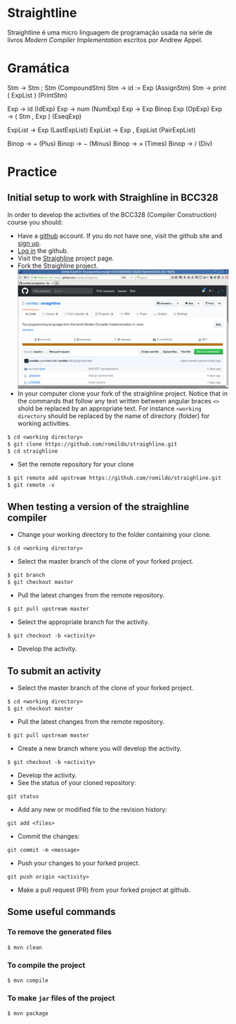 # Straightline

Straightline é uma micro linguagem de programação usada na série de
livros _Modern Compiler Implementation_ escritos por Andrew Appel.

# Gramática

Stm → Stm ; Stm (CompoundStm)
Stm → id := Exp (AssignStm)
Stm → print ( ExpList ) (PrintStm)

Exp → id (IdExp)
Exp → num (NumExp)
Exp → Exp Binop Exp (OpExp)
Exp → ( Stm , Exp ) (EseqExp)

ExpList → Exp (LastExpList)
ExpList → Exp , ExpList (PairExpList)

Binop → + (Plus)
Binop → − (Minus)
Binop → × (Times)
Binop → / (Div)

# Practice

## Initial setup to work with Straighline in BCC328

In order to develop the activities of the BCC328 (Compiler Construction) course you should:

- Have a [github](https://github.com/) account. If you do not have one, visit the github site and [sign up](https://github.com/join).
- [Log in](https://github.com/login) the github.
- Visit the [Straighline](https://github.com/romildo/straighline) project page.
- Fork the Straighline project.
![forking](images/fork.png)
- In your computer clone your fork of the straighline project. Notice that in the commands that follow any text written between angular braces `<>` shold be replaced by an appropriate text. For instance `<working directory` should be replaced by the name of directory (folder) for working activities.
```
$ cd <working directory>
$ git clone https://github.com/romildo/straighline.git
$ cd straighline
```
- Set the remote repository for your clone
```
$ git remote add upstream https://github.com/romildo/straighline.git
$ git remote -v
```

## When testing a version of the straighline compiler

- Change your working directory to the folder containing your clone.
```
$ cd <working directory>
```
- Select the master branch of the clone of your forked project.
```
$ git branch
$ git checkout master
```
- Pull the latest changes from the remote repository.
```
$ git pull upstream master
```
- Select the appropriate branch for the activity.
```
$ git checkout -b <activity>
```
- Develop the activity.

## To submit an activity

- Select the master branch of the clone of your forked project.
```
$ cd <working directory>
$ git checkout master
```
- Pull the latest changes from the remote repository.
```
$ git pull upstream master
```
- Create a new branch where you will develop the activity.
```
$ git checkout -b <activity>
```
- Develop the activity.
- See the status of your cloned repository:
```
git status
```
- Add any new or modified file to the revision history:
```
git add <files>
```
- Commit the changes:
```
git commit -m <message>
```
- Push your changes to your forked project.
```
git push origin <activity>
```
- Make a pull request (PR) from your forked project at github.

## Some useful commands

### To remove the generated files 

```
$ mvn clean
```

### To compile the project

```
$ mvn compile

```

### To make `jar` files of the project

```
$ mvn package
```
